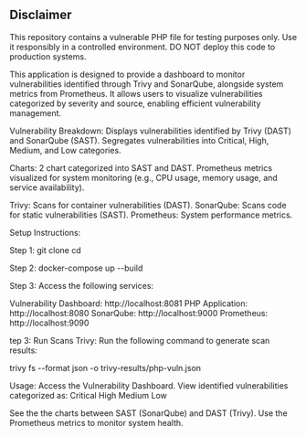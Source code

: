 ## Disclaimer
This repository contains a vulnerable PHP file for testing purposes only. Use it responsibly in a controlled environment. 
DO NOT deploy this code to production systems.


This application is designed to provide a dashboard to monitor vulnerabilities identified through  Trivy and SonarQube, alongside system metrics from Prometheus. It allows users to visualize vulnerabilities categorized by severity and source, enabling efficient vulnerability management.



Vulnerability Breakdown:
Displays vulnerabilities identified by Trivy (DAST) and SonarQube (SAST).
Segregates vulnerabilities into Critical, High, Medium, and Low categories.

Charts:
2 chart categorized into SAST and DAST.
Prometheus metrics visualized for system monitoring (e.g., CPU usage, memory usage, and service availability).

Trivy: Scans for container vulnerabilities (DAST).
SonarQube: Scans code for static vulnerabilities (SAST).
Prometheus: System performance metrics.


Setup Instructions: 

Step 1:
git clone <repository-url>
cd <repository-folder>


Step 2:
docker-compose up --build

Step 3: 
Access the following services:

Vulnerability Dashboard: http://localhost:8081
PHP Application: http://localhost:8080
SonarQube: http://localhost:9000
Prometheus: http://localhost:9090


tep 3: Run Scans
Trivy: Run the following command to generate scan results:

trivy fs --format json -o trivy-results/php-vuln.json 


Usage: 
Access the Vulnerability Dashboard.
View identified vulnerabilities categorized as:
Critical
High
Medium
Low

See the the charts between SAST (SonarQube) and DAST (Trivy).
Use the Prometheus metrics to monitor system health.